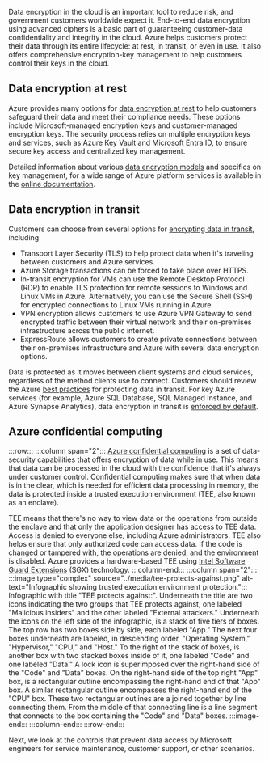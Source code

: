 Data encryption in the cloud is an important tool to reduce risk, and government customers worldwide expect it. End-to-end data encryption using advanced ciphers is a basic part of guaranteeing customer-data confidentiality and integrity in the cloud. Azure helps customers protect their data through its entire lifecycle: at rest, in transit, or even in use. It also offers comprehensive encryption-key management to help customers control their keys in the cloud.

## Data encryption at rest

Azure provides many options for [data encryption at rest](/azure/security/fundamentals/encryption-atrest) to help customers safeguard their data and meet their compliance needs. These options include Microsoft-managed encryption keys and customer-managed encryption keys. The security process relies on multiple encryption keys and services, such as Azure Key Vault and Microsoft Entra ID, to ensure secure key access and centralized key management.

Detailed information about various [data encryption models](/azure/security/fundamentals/encryption-models) and specifics on key management, for a wide range of Azure platform services is available in the [online documentation](/azure/security/fundamentals/encryption-atrest).

## Data encryption in transit

Customers can choose from several options for [encrypting data in transit](/azure/security/fundamentals/encryption-overview#encryption-of-data-in-transit), including:

* Transport Layer Security (TLS) to help protect data when it's traveling between customers and Azure services.
* Azure Storage transactions can be forced to take place over HTTPS.
* In-transit encryption for VMs can use the Remote Desktop Protocol (RDP) to enable TLS protection for remote sessions to Windows and Linux VMs in Azure. Alternatively, you can use the Secure Shell (SSH) for encrypted connections to Linux VMs running in Azure.
* VPN encryption allows customers to use Azure VPN Gateway to send encrypted traffic between their virtual network and their on-premises infrastructure across the public internet.
* ExpressRoute allows customers to create private connections between their on-premises infrastructure and Azure with several data encryption options.

Data is protected as it moves between client systems and cloud services, regardless of the method clients use to connect. Customers should review the Azure [best practices](/azure/security/fundamentals/data-encryption-best-practices#protect-data-in-transit) for protecting data in transit. For key Azure services (for example, Azure SQL Database, SQL Managed Instance, and Azure Synapse Analytics), data encryption in transit is [enforced by default](/azure/azure-sql/database/security-overview#information-protection-and-encryption).

## Azure confidential computing

:::row:::
:::column span="2":::
[Azure confidential computing](https://azure.microsoft.com/solutions/confidential-compute/) is a set of data-security capabilities that offers encryption of data while in use. This means that data can be processed in the cloud with the confidence that it's always under customer control. Confidential computing makes sure that when data is in the clear, which is needed for efficient data processing in memory, the data is protected inside a trusted execution environment (TEE, also known as an enclave).

TEE means that there's no way to view data or the operations from outside the enclave and that only the application designer has access to TEE data. Access is denied to everyone else, including Azure administrators. TEE also helps ensure that only authorized code can access data. If the code is changed or tampered with, the operations are denied, and the environment is disabled. Azure provides a hardware-based TEE using [Intel Software Guard Extensions](https://software.intel.com/content/www/us/en/develop/topics/software-guard-extensions.html) (SGX) technology.
:::column-end:::
:::column span="2":::
:::image type="complex" source="../media/tee-protects-against.png" alt-text="Infographic showing trusted execution environment protection.":::
Infographic with title "TEE protects against:". Underneath the title are two icons indicating the two groups that TEE protects against, one labeled "Malicious insiders" and the other labeled "External attackers." Underneath the icons on the left side of the infographic, is a stack of five tiers of boxes. The top row has two boxes side by side, each labeled "App." The next four boxes underneath are labeled, in descending order, "Operating System," "Hypervisor," "CPU," and "Host." To the right of the stack of boxes, is another box with two stacked boxes inside of it, one labeled "Code" and one labeled "Data." A lock icon is superimposed over the right-hand side of the "Code" and "Data" boxes. On the right-hand side of the top right "App" box, is a rectangular outline encompassing the right-hand end of that "App" box. A similar rectangular outline encompasses the right-hand end of the "CPU" box. These two rectangular outlines are a joined together by line connecting them. From the middle of that connecting line is a line segment that connects to the box containing the "Code" and "Data" boxes.
:::image-end:::
:::column-end:::
:::row-end:::

Next, we look at the controls that prevent data access by Microsoft engineers for service maintenance, customer support, or other scenarios.
